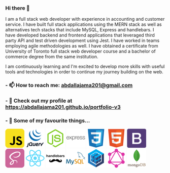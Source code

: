### Hi there 👋

<!--
**abdallajama201/abdallajama201** is a ✨ _special_ ✨ repository because its `README.md` (this file) appears on your GitHub profile.

Here are some ideas to get you started:

- 🔭 I’m currently working on ...
- 🌱 I’m currently learning ...
- 👯 I’m looking to collaborate on ...
- 🤔 I’m looking for help with ...
- 💬 Ask me about ...
 ...
- 😄 Pronouns: ...
- ⚡ Fun fact: ...
-->

I am a full stack web developer with experience in accounting and customer service. I have built full stack applications using the MERN stack as well as alternatives tech stacks that include MySQL, Express and handlebars. I have developed backend and frontend applications that leveraged third party API and test driven development using Jest. I have worked in teams employing agile methodologies as well. I have obtained a certificate from University of Toronto full stack web developer course and a bachelor of commerce degree from the same institution. 

I am continuously learning and I'm excited to develop more skills with useful tools and technologies in order to continue my journey building on the web.

### - 📫 How to reach me: abdallajama201@gmail.com
### - 🔭 Check out my profile at https://abdallajama201.github.io/portfolio-v3


### - 🌱 Some of my favourite things...
![JavaScript](./img/javascript.png)
![JQuery](./img/jquery.png)
![Node.js](./img/node-js.png)
![Express.js](./img/express.png)
![CSS3](./img/css3.png)
![HTML5](./img/html5.png)
![Bootstrap](./img/bootstrap.png)
![SASS](./img/sass.png)
![Reacgt.js](./img/react.png)
![Handlebars.js](./img/handlebars.png)
![MySQL](./img/mysql.png)
![Sequelize](./img/sequelize.png)
![GraphQL](./img/graphql.png)
![MongoDB](./img/mongodb.png)
